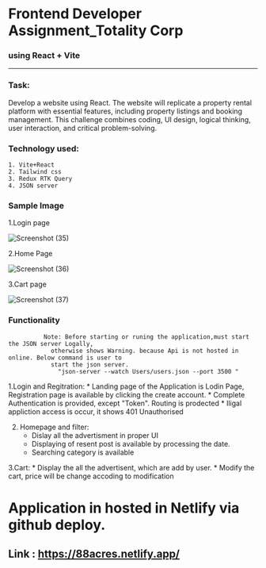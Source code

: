 # Frontend Developer Assignment_Totality Corp
### using  React + Vite

------------------------------------------------------------------------------------
### Task:
 Develop a website using React. The website will replicate a property rental platform with
 essential features, including property listings and booking management. This challenge
 combines coding, UI design, logical thinking, user interaction, and critical problem-solving.

### Technology used:
    1. Vite+React
    2. Tailwind css
    3. Redux RTK Query
    4. JSON server

### Sample Image
  1.Login page
  
   ![Screenshot (35)](https://github.com/TAMILMANI1234/Frontend-Developer-Assignment_Totality-Corp/assets/81792499/b6d8bb93-8fb4-4bfc-8ce2-65b37d7f0f5f)

  2.Home Page
  
   ![Screenshot (36)](https://github.com/TAMILMANI1234/Frontend-Developer-Assignment_Totality-Corp/assets/81792499/2264a564-c50f-4c81-a853-662c116ed7a2)

  3.Cart page
  
   ![Screenshot (37)](https://github.com/TAMILMANI1234/Frontend-Developer-Assignment_Totality-Corp/assets/81792499/b79a131c-e3dd-4fc2-a891-fe2f2f0fb773)
 
  
### Functionality

              Note: Before starting or runing the application,must start the JSON server Logally,
                otherwise shows Warning. because Api is not hosted in online. Below command is user to 
                start the json server.
                  "json-server --watch Users/users.json --port 3500 "
                  
   1.Login and Regitration:
        * Landing page of the Application is Lodin Page, Registration page is available by clicking the create account.
        * Complete Authentication is provided, except "Token". Routing is prodected
        * Iligal appliction access is occur, it shows 401 Unauthorised

   2. Homepage and filter:
        * Dislay all the advertisment in proper UI
        * Displaying of resent post is available by processing the date.
        * Searching category is available
     
   3.Cart:
     * Display the all the advertisent, which are add by user.
     * Modify the cart, price will be change accoding to modification


# Application in hosted in Netlify via github deploy.

  ## Link : https://88acres.netlify.app/ 

    
   
        

          
